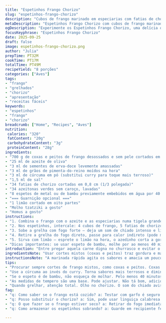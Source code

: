 ```yaml
---
title: "Espetinhos Frango Chorizo"
slug: "espetinhos-frango-chorizo"
description: "Cubos de frango marinado em especiarias com fatias de chorizo e azeitonas verdes em espetos. Grelhados em fogo alto, depois cozidos em calor indireto para manter suculência. Servidos com limão, molho tzatziki ou homus para contraste. Sem glúten, lactose, ovos e nozes."
metaDescription: "Espetinhos Frango Chorizo com cubos de frango marinados, chorizo e azeitonas, grelhados com sabor intenso. Perfeito para um churrasco."
ogDescription: "Experimente os Espetinhos Frango Chorizo, uma delícia que mistura frango, chorizo e azeitonas, ideal para uma refeição cheia de sabor."
focusKeyphrase: "Espetinhos Frango Chorizo"
date: 2025-09-25
draft: false
image: espetinhos-frango-chorizo.png
author: "Julia"
prepTime: PT32M
cookTime: PT17M
totalTime: PT49M
recipeYield: "8 porções"
categories: ["Aves"]
tags:
- "frango"
- "grelhados"
- "chorizo"
- "apresentação"
- "receitas fáceis"
keywords:
- "espetinhos"
- "frango"
- "chorizo"
breadcrumb: ["Home", "Recipes", "Aves"]
nutrition: 
 calories: "320"
 fatContent: "20g"
 carbohydrateContent: "3g"
 proteinContent: "28g"
ingredients:
- "700 g de coxas e peitos de frango desossados e sem pele cortados em cubos (aprox 34 cubos)"
- "25 ml de azeite de oliva"
- "3 ml de sementes de erva-doce levemente amassadas"
- "3 ml de grãos de pimenta-do-reino moídos na hora"
- "3 ml de cúrcuma em pó (substitui curry para toque mais terroso)"
- "1,5 ml de sal"
- "34 fatias de chorizo cortadas em 0,8 cm (1/3 polegada)"
- "34 azeitonas verdes sem caroço, lavadas"
- "8 espetos de metal ou de bambu previamente embebidos em água por 40 minutos"
- "=== Guarnição opcional ==="
- "1 limão cortado em oito partes"
- "Molho tzatziki a gosto"
- "Homus a gosto"
instructions:
- "1. Combina o frango com o azeite e as especiarias numa tigela grande. Esfrega bem pra massajar e incorporar aroma; deixa marinar pelo menos 15 min se puder. Cúrcuma diminui a pungência do curry, experimento que fiz após tentar ficar só com curry, achei mais equilibrado."
- "2. Nos espetinhos, intercale: 4 cubos de frango, 5 fatias de chorizo e 5 azeitonas, repetindo essa sequência uma vez para dar volume — importante que chorizo e azeitona tenham formatos parecidos pra ficar firme no espeto; teste antes perfurando e segurando pra não escapar na grelha."
- "3. Sobe a grelha com fogo forte — deja um som de chiado intenso e liberação de aroma picante do chorizo. Umedeça a grelha com azeite antes, ajuda a não grudar nada, sobretudo o frango. Grelhe cada lado por volta de 4 minutos, até ter marcas douradas visíveis e o chorizo soltar azeite."
- "4. Retire a grelha do fogo direto, passe para calor indireto (pode mover de lugar) e deixe por uns 10 minutos, cobrindo levemente pra manter temperatura sem ressecar. O frango vai ficar suculento, firme mas não seco; dê uma cutucada com garfo pra testar — deve ceder sem estar mole, suco transparente."
- "5. Sirva com limão – esprete o limão na hora, o azedinho corta a gordura do chorizo. Tzatziki ou homus são só sugestão pra fresco e cremoso, mas mesmo iogurte natural com alho e hortelã funciona, já testei várias combinações."
- "Dicas importantes: se usar espeto de bambu, molhe por ao menos 40 minutos para não queimar, nunca menos. Na ausência de chorizo, substitua por linguiça calabresa firme — alteração que fiz num churrasco e deu certo, só mantem a mesma espessura para encaixar bem no espeto. O tempo guarde como referência, mas é o cheiro e textura do frango que indicam cozimento."
introduction: "Entre pregar aquela carne digna no churrasco e evitar o tradicional não tão desafiador, essa mistura de frango com chorizo traz uma explosão de gorduras e especiarias. Já errei na textura, cozinhando demais e deixando o frango seco, até aprender a fazer esse método misto de grelha direta e indireta. A azeitona traz aquela salinidade suculenta que corta a gordura, um truque que lhe faz querer repetir. Sempre caí na armadilha de espetar na ordem errada, faça como eu: mantenha uniformidade para a peça ficar estável. Aroma no ar, som de churrasquinho que estala, visual marrom avermelhado no ponto – começa aqui um jogo de sentidos entre suculência e crocância contra a simplicidade da execução."
ingredientsNote: "Usar cortes mistos (coxas e peitos) traz gordura e maciez, coisa que só peito pode não entregar. Trocar curry por cúrcuma muda sutilmente o perfil de sabor, deixando mais terroso do que picante. Azeitonas firmes, lavadas e sem caroço precisam ser usadas para evitar chuva de farelos ou escape no momento de grelhar. Salsichas como calabresa engrossam e substituem, é um upgrade quando estiver sem chorizo. Azeite é obrigatório colocar junto com as especiarias pra penetrar melhor a carne. Fatias de chorizo uniformes garantem consistência, para não ter pedaços moles ou muito secos na mesma sequência. Molhar os espetos de bambu por no mínimo 40 minutos evita que queimem na brasa."
instructionsNote: "A marinada rápida agita os sabores e amacia um pouco — marinar mais de 30 minutos não faz tanta diferença, pode deixar perder a textura firme do frango. Na montagem, intercalar ingredientes garante que cada pedaço tenha o equilíbrio do defumado do chorizo e a lembração salina da azeitona, além da suavidade do frango. Frango cru com gordura numa grelha bem quente faz som de chiado inconfundível, e a cor do chorizo te avisa quando virar. Calor indireto termina o cozimento devagar, preserva suculência. Cortar para checar sucos claros é essencial para evitar o frango cru perigoso ou passado demais seco. Servir com limão na hora, espremendo na borda, facilita a combinação com o frescor dos molhos cremosos, que contrastam com o salgadinho e a gordura. Varie e reinvente usando molho de pimenta ou iogurte temperado, nada está escrito em pedra aqui."
tips:
- "Procurar sempre cortes de frango mistos, como coxas e peitos. Coxas trazem mais gordura, sabor e suculência. Peito é bom, mas cuidado. Pode secar. Mantendo um equilíbrio entre eles, a textura fica ótima."
- "Use a cúrcuma ao invés do curry. Torna sabores mais terrosos e diminui a pungência. Meu erro foi achar que curry era o único caminho. Mistura com o chorizo. Faz toda diferença. É sabor na simplicidade."
- "Se o espeto é de bambu, não esqueça de molhar. Pelo menos 40 minutos. O que já fiz de espetinhos queimados é grande. Espeto molhado não queima. A carne não gruda. Como um truque simples."
- "As medidas de tempero são uma base. Pode ajustar. Não tá bom, adiciona mais pimenta. Limão na hora pode intensificar o sabor. Já experimentei até com ervas frescas. Traz frescor, é surpreendente."
- "Quando grelhar, atenção total. Olho no chorizo. O som do chiado avisa. Coloração dourada é sinal de que está bom. Não deixe demais. Meu frango já passou do ponto e ficou seco. Aprendi."
faq:
- "q: Como saber se o frango está cozido? a: Testar com garfo é seguro. Deixe um pouco de pressão, deve ceder. Juízo é claro. Não seco nem mole. Preste atenção no tempo, mas cheirar é fundamental."
- "q: Posso substituir o chorizo? a: Sim, pode usar linguiça calabresa. A textura é semelhante. Mantém os sabores na marinada. Cuidado com o tempero. E ajuste. Até com salsicha dá pra fazer, dependendo do seu gosto."
- "q: O que fazer se o frango estiver seco? a: Retirar do fogo imediatamente. O calor indireto é seu aliado. Retira, deixa coberto. Hidratante como molho de iogurte pode ajudar. Refeição remendada?"
- "q: Como armazenar os espetinhos sobrando? a: Guarde em recipiente fechado na geladeira. Consumir em 2 dias. Tente esquentar na grelha, reforça o sabor e a textura. Não deixe fora, espeto estraga rápido."

---
```


